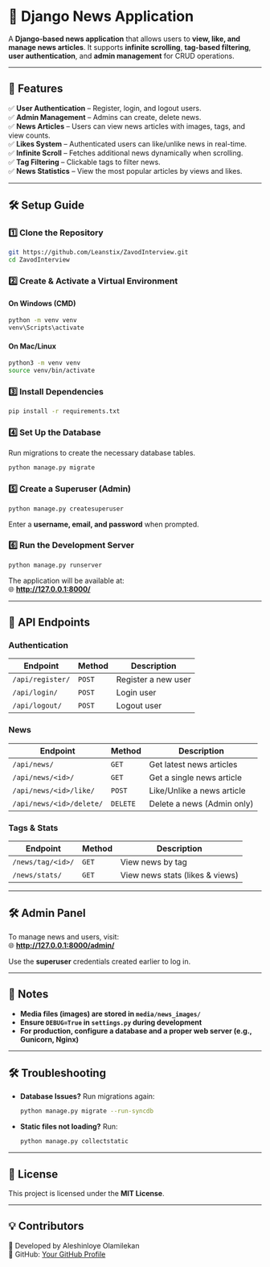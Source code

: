 # 📰 Django News Application

A **Django-based news application** that allows users to **view, like, and manage news articles**. 
It supports **infinite scrolling**, **tag-based filtering**, **user authentication**, and **admin management** for CRUD operations.

---

## 🚀 Features
✅ **User Authentication** – Register, login, and logout users.  
✅ **Admin Management** – Admins can create, delete news.  
✅ **News Articles** – Users can view news articles with images, tags, and view counts.  
✅ **Likes System** – Authenticated users can like/unlike news in real-time.  
✅ **Infinite Scroll** – Fetches additional news dynamically when scrolling.  
✅ **Tag Filtering** – Clickable tags to filter news.  
✅ **News Statistics** – View the most popular articles by views and likes.  

---

## 🛠️ Setup Guide

### 1️⃣ Clone the Repository
```sh
git https://github.com/Leanstix/ZavodInterview.git
cd ZavodInterview
```

### 2️⃣ Create & Activate a Virtual Environment
#### On Windows (CMD)
```sh
python -m venv venv
venv\Scripts\activate
```
#### On Mac/Linux
```sh
python3 -m venv venv
source venv/bin/activate
```

### 3️⃣ Install Dependencies
```sh
pip install -r requirements.txt
```

### 4️⃣ Set Up the Database
Run migrations to create the necessary database tables.
```sh
python manage.py migrate
```

### 5️⃣ Create a Superuser (Admin)
```sh
python manage.py createsuperuser
```
Enter a **username, email, and password** when prompted.

### 6️⃣ Run the Development Server
```sh
python manage.py runserver
```
The application will be available at:  
🌐 **http://127.0.0.1:8000/**

---

## 📝 API Endpoints
### Authentication
| Endpoint | Method | Description |
|----------|--------|-------------|
| `/api/register/` | `POST` | Register a new user |
| `/api/login/` | `POST` | Login user |
| `/api/logout/` | `POST` | Logout user |

### News
| Endpoint | Method | Description |
|----------|--------|-------------|
| `/api/news/` | `GET` | Get latest news articles |
| `/api/news/<id>/` | `GET` | Get a single news article |
| `/api/news/<id>/like/` | `POST` | Like/Unlike a news article |
| `/api/news/<id>/delete/` | `DELETE` | Delete a news (Admin only) |

### Tags & Stats
| Endpoint | Method | Description |
|----------|--------|-------------|
| `/news/tag/<id>/` | `GET` | View news by tag |
| `/news/stats/` | `GET` | View news stats (likes & views) |

---

## 🛠️ Admin Panel
To manage news and users, visit:  
🌐 **http://127.0.0.1:8000/admin/**  

Use the **superuser** credentials created earlier to log in.

---

## 📌 Notes
- **Media files (images) are stored in `media/news_images/`**  
- **Ensure `DEBUG=True` in `settings.py` during development**  
- **For production, configure a database and a proper web server (e.g., Gunicorn, Nginx)**  

---

## 🛠️ Troubleshooting
- **Database Issues?** Run migrations again:  
  ```sh
  python manage.py migrate --run-syncdb
  ```
- **Static files not loading?** Run:
  ```sh
  python manage.py collectstatic
  ```

---

## 📜 License
This project is licensed under the **MIT License**.

---

## 💡 Contributors
🚀 Developed by Aleshinloye Olamilekan  
🔗 GitHub: [Your GitHub Profile](https://github.com/Leanstix)  
